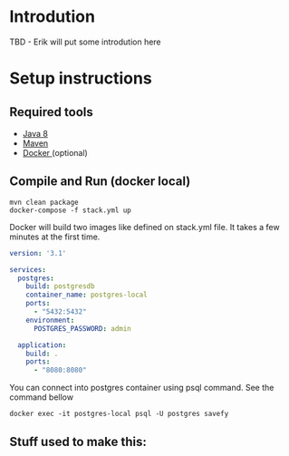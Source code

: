 # Introdution

TBD - Erik will put some introdution here

# Setup instructions

## Required tools

- [Java 8][1]
- [Maven ][2]
- [Docker ][3] (optional)


## Compile and Run (docker local)

```command
mvn clean package
docker-compose -f stack.yml up
```

Docker will build two images like defined on stack.yml file. It takes a few minutes at the first time.

```yaml
version: '3.1'

services:
  postgres:
    build: postgresdb
    container_name: postgres-local
    ports:
      - "5432:5432"
    environment:
      POSTGRES_PASSWORD: admin

  application:
    build: .
    ports:
      - "8080:8080"

```

You can connect into postgres container using psql command. See the command bellow

```
docker exec -it postgres-local psql -U postgres savefy
```

## Stuff used to make this:

[1]: http://java.com/en/
[2]: https://maven.apache.org/download.cgi
[3]: http://www.docker.com
